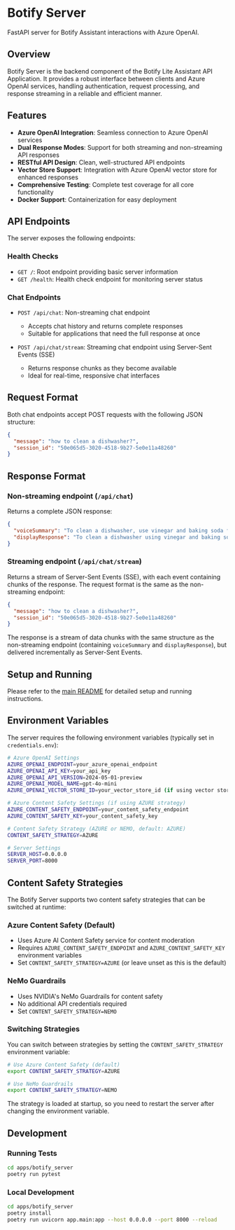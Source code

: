 # Botify Server

FastAPI server for Botify Assistant interactions with Azure OpenAI.

## Overview

Botify Server is the backend component of the Botify Lite Assistant API Application. It provides a robust interface between clients and Azure OpenAI services, handling authentication, request processing, and response streaming in a reliable and efficient manner.

## Features

- **Azure OpenAI Integration**: Seamless connection to Azure OpenAI services
- **Dual Response Modes**: Support for both streaming and non-streaming API responses
- **RESTful API Design**: Clean, well-structured API endpoints
- **Vector Store Support**: Integration with Azure OpenAI vector store for enhanced responses
- **Comprehensive Testing**: Complete test coverage for all core functionality
- **Docker Support**: Containerization for easy deployment

## API Endpoints

The server exposes the following endpoints:

### Health Checks

- `GET /`: Root endpoint providing basic server information
- `GET /health`: Health check endpoint for monitoring server status

### Chat Endpoints

- `POST /api/chat`: Non-streaming chat endpoint
  - Accepts chat history and returns complete responses
  - Suitable for applications that need the full response at once

- `POST /api/chat/stream`: Streaming chat endpoint using Server-Sent Events (SSE)
  - Returns response chunks as they become available
  - Ideal for real-time, responsive chat interfaces

## Request Format

Both chat endpoints accept POST requests with the following JSON structure:

```json
{
  "message": "how to clean a dishwasher?",
  "session_id": "50e065d5-3020-4518-9b27-5e0e11a48260"
}
```

## Response Format

### Non-streaming endpoint (`/api/chat`)

Returns a complete JSON response:

```json
{
  "voiceSummary": "To clean a dishwasher, use vinegar and baking soda for a deep clean.",
  "displayResponse": "To clean a dishwasher using vinegar and baking soda, remove any dishes and racks from the dishwasher. Place a cup of white vinegar in a dishwasher-safe container on the top rack. Run a hot water cycle on the dishwasher to allow the vinegar to clean and disinfect the interior. Afterward, sprinkle a cup of baking soda on the bottom of the dishwasher and run another hot water cycle to deodorize and remove any remaining residue. For more details, visit the source at https://example.com/clean-dishwasher."
}
```

### Streaming endpoint (`/api/chat/stream`)

Returns a stream of Server-Sent Events (SSE), with each event containing chunks of the response. The request format is the same as the non-streaming endpoint:

```json
{
  "message": "how to clean a dishwasher?",
  "session_id": "50e065d5-3020-4518-9b27-5e0e11a48260"
}
```

The response is a stream of data chunks with the same structure as the non-streaming endpoint (containing `voiceSummary` and `displayResponse`), but delivered incrementally as Server-Sent Events.

## Setup and Running

Please refer to the [main README](../../README.md) for detailed setup and running instructions.

## Environment Variables

The server requires the following environment variables (typically set in `credentials.env`):

```bash
# Azure OpenAI Settings
AZURE_OPENAI_ENDPOINT=your_azure_openai_endpoint
AZURE_OPENAI_API_KEY=your_api_key
AZURE_OPENAI_API_VERSION=2024-05-01-preview
AZURE_OPENAI_MODEL_NAME=gpt-4o-mini
AZURE_OPENAI_VECTOR_STORE_ID=your_vector_store_id (if using vector store)

# Azure Content Safety Settings (if using AZURE strategy)
AZURE_CONTENT_SAFETY_ENDPOINT=your_content_safety_endpoint
AZURE_CONTENT_SAFETY_KEY=your_content_safety_key

# Content Safety Strategy (AZURE or NEMO, default: AZURE)
CONTENT_SAFETY_STRATEGY=AZURE

# Server Settings
SERVER_HOST=0.0.0.0
SERVER_PORT=8000
```

## Content Safety Strategies

The Botify Server supports two content safety strategies that can be switched at runtime:

### Azure Content Safety (Default)
- Uses Azure AI Content Safety service for content moderation
- Requires `AZURE_CONTENT_SAFETY_ENDPOINT` and `AZURE_CONTENT_SAFETY_KEY` environment variables
- Set `CONTENT_SAFETY_STRATEGY=AZURE` (or leave unset as this is the default)

### NeMo Guardrails
- Uses NVIDIA's NeMo Guardrails for content safety
- No additional API credentials required
- Set `CONTENT_SAFETY_STRATEGY=NEMO`

### Switching Strategies
You can switch between strategies by setting the `CONTENT_SAFETY_STRATEGY` environment variable:

```bash
# Use Azure Content Safety (default)
export CONTENT_SAFETY_STRATEGY=AZURE

# Use NeMo Guardrails
export CONTENT_SAFETY_STRATEGY=NEMO
```

The strategy is loaded at startup, so you need to restart the server after changing the environment variable.

## Development

### Running Tests

```bash
cd apps/botify_server
poetry run pytest
```

### Local Development

```bash
cd apps/botify_server
poetry install
poetry run uvicorn app.main:app --host 0.0.0.0 --port 8000 --reload
```
